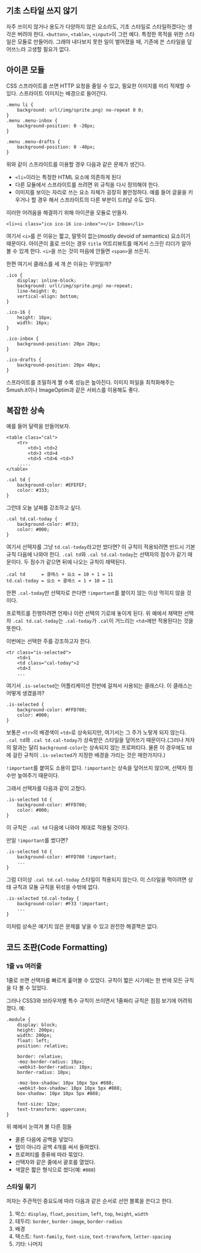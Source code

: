 기초 스타일 쓰지 않기
---------------

자주 쓰이지 않거나 용도가 다양하지 않은 요소라도, 기초 스타일로 스타일하겠다는 생각은 버려야 한다. `<button>`, `<table>`, `<input>`이 그런 예다. 특정한 목적을 위한 스타일은 모듈로 만들어라. 그래야 내다보지 못한 일이 벌어졌을 때, 기존에 쓴 스타일을 덮어쓰느라 고생할 필요가 없다. 

아이콘 모듈
------------

CSS 스프라이트를 쓰면 HTTP 요청을 줄일 수 있고, 필요한 이미지를 미리 적재할 수 있다. 스프라이트 이미지는 배경으로 들어간다. 

 	.menu li { 
		background: url(/img/sprite.png) no-repeat 0 0;
	}
	.menu .menu-inbox {
		background-position: 0 -20px;
	}

	.menu .menu-drafts {
		background-position: 0 -40px;
	}

위와 같이 스프라이트를 이용할 경우 다음과 같은 문제가 생긴다.

- `<li>`이라는 특정한 HTML 요소에 의존하게 된다
- 다른 모듈에서 스프라이트를 쓰려면 위 규칙을 다시 정의해야 한다. 
- 이미지를 보이는 자리로 쓰는 요소 자체가 굉장히 불안정하다. 예를 들어 글꼴을 키우거나 할 경우 해서 스프라이트의 다른 부분이 드러날 수도 있다. 

이러한 어려움을 해결하기 위해 아이콘을 모듈로 만들자.

	<li><i class="ico ico-16 ico-inbox"></i> Inbox</li>

여기서 `<i>`를 쓴 이유는 짧고, 말뜻이 없는(mostly devoid of semantics) 요소이기 때문이다. 아이콘이 홀로 쓰이는 경우 `title` 어트리뷰트를 매겨서 스크린 리더가 알아볼 수 있게 한다. `<i>`을 쓰는 것이 마음에 안들면  `<span>`을 쓰든지. 

한편 여기서 클래스를 세 개 쓴 이유는 무엇일까?

	.ico {
		display: inline-block;
		background: url(/img/sprite.png) no-repeat;
		line-height: 0;
		vertical-align: bottom;
	}

	.ico-16 {
		height: 16px;
		width: 16px;
	}

	.ico-inbox {
		background-position: 20px 20px;
	}
	
	.ico-drafts {
		background-position: 20px 40px;
	}

스프라이트를 조밀하게 짤 수록 성능은 높아진다. 이미지 파일을 최적화해주는 Smush.it이나 ImageOptim과 같은 서비스를 이용해도 좋다.

복잡한 상속
--------------

예를 들어 달력을 만들어보자.

	<table class="cal">
		<tr>
			<td>1 <td>2
			<td>3 <td>4
			<td>5 <td>6 <td>7
		.....
	</table>

	.cal td {
		background-color: #EFEFEF;
		color: #333;
	}

그런데 오늘 날짜를 강조하고 싶다.

	.cal td.cal-today {
		background-color: #F33;
		color: #000;
	}

여기서 선택자를 그냥 `td.cal-today`라고만 썼다면? 이 규칙이 적용되려면 반드시 기본 규칙 다음에 나와야 한다. `.cal td`와 `.cal td.cal-today`는 선택자의 점수가 같기 때문이다. 두 점수가 같으면 뒤에 나오는 규칙이 채택된다.

	.cal td      = 클래스 + 요소 = 10 + 1 = 11
	td.cal-today = 요소 + 클래스 = 1 + 10 = 11

한편 `.cal-today`만 선택자로 쓴다면 `!important`를 붙이지 않는 이상 먹히지 않을 것이다. 

프로젝트를 진행하려면 언제나 이런 선택의 기로에 놓이게 된다. 위 예에서 채택한 선택자 `.cal td.cal-today`는 `.cal-today`가 `.cal`이 거느리는 `<td>`에만 적용된다는 것을 뜻한다. 

이번에는 선택한 주를 강조하고자 한다. 

	<tr class="is-selected">
		<td>1
		<td class="cal-today">2
		<td>3
		...

여기서 `.is-selected`는 어플리케이션 전반에 걸쳐서 사용되는 클래스다. 이 클래스는 어떻게 생겼을까?

	.is-selected {
		background-color: #FFD700;
		color: #000;
	}

보통은 `<tr>`의 배경색이 `<td>`로 상속되지만, 여기서는 그 주가 노랗게 되지 않는다. `.cal td`와 `.cal td.cal-today`가 상속받은 스타일을 덮어쓰기 때문이다.(그러나 저자의 말과는 달리 `background-color`는 상속되지 않는 프로퍼티다. 물론 이 경우에도 td에 걸린 규칙이 `.is-selected`가 지정한 배경을 가리는 것은 매한가지다.)

`!important`를 붙여도 소용이 없다. `!important`는 상속을 덮어쓰지 않으며, 선택자 점수만 높여주기 때문이다. 

그래서 선택자를 다음과 같이 고쳤다.

	.is-selected td {
		background-color: #FFD700;
		color: #000;
	}

이 규칙은 `.cal td` 다음에 나와야 제대로 적용될 것이다. 

만일 `!important`를 썼다면?

	.is-selected td {
		background-color: #FFD700 !important;
		...
	}

그럼 더이상 `.cal td.cal-today` 스타일이 적용되지 않는다. 이 스타일을 먹이려면 상태 규칙과 모듈 규칙을 뒤섞을 수밖에 없다.

	.is-selected td.cal-today {
		background-color: #F33 !important;
		...
	}

이처럼 상속은 얘기치 않은 문제를 낳을 수 있고 완전한 해결책은 없다. 

코드 조판(Code Formatting)
---------

### 1줄 vs 여러줄 ###

1줄로 쓰면 선택자를 빠르게 훑어볼 수 있었다. 규칙이 짧은 시기에는 한 번에 모든 규칙을 다 볼 수 있었다. 

그러나 CSS3와 브라우저별 특수 규칙이 쓰이면서 1줄짜리 규칙은 점점 보기에 어려워졌다. 예: 

	.module {
	    display: block;
	    height: 200px;
	    width: 200px;
	    float: left;
	    position: relative;

	    border: relative;
	    -moz-border-radius: 10px;
	    -webkit-border-radius: 10px;
	    border-radius: 10px;
	
	    -moz-box-shadow: 10px 10px 5px #888;
	    -webkit-box-shadow: 10px 10px 5px #888;
	    box-shadow: 10px 10px 5px #888;

	    font-size: 12px;
	    text-transform: uppercase;
	}

위 예에서 눈여겨 볼 다른 점들

- 콜론 다음에 공백을 넣었다. 
- 탭이 아니라 공백 4개를 써서 들여썼다. 
- 프로퍼티를 종류에 따라 묶었다.
- 선택자와 같은 줄에서 괄호를 열었다.
- 색깔은 짧은 형식으로 썼다(예: `#888`)

### 스타일 묶기 ###

저자는 주관적인 중요도에 따라 다음과 같은 순서로 선언 블록을 쓴다고 한다.

1. 박스: `display`, `float`, `position`, `left`, `top`, `height`, `width`
2. 테두리: `border`, `border-image`, `border-radius`
3. 배경
4. 텍스트: `font-family`, `font-size`, `text-transform`, `letter-spacing`
5. 기타: 나머지

